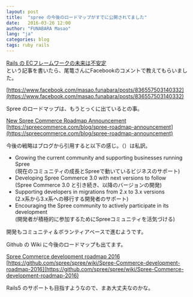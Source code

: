 ```yaml
---
layout: post
title:  "spree の今後のロードマップがすでに公開されてました"
date:   2016-03-26 12:00
author: "FUNABARA Masao"
lang: "ja"
categories: blog
tags: ruby rails
---
```


[Rails の ECフレームワークの未来は不安定](/blog/2016/03/23/spree_solidus.html)  
という記事を書いたら、尾篭さんにFacebookのコメントで教えてもらいました。

[https://www.facebook.com/masao.funabara/posts/836557503140332](https://www.facebook.com/masao.funabara/posts/836557503140332)

Spree のロードマップは、もうとっくに出ているとの事。

[New Spree Commerce Roadmap Announcement](https://spreecommerce.com/blog/spree-roadmap-announcement)  
[https://spreecommerce.com/blog/spree-roadmap-announcement](https://spreecommerce.com/blog/spree-roadmap-announcement)

今後の戦略はブログから引用すると以下の感じ。（）は私訳。

* Growing the current community and supporting businesses running Spree  
  (現在のコミュニティの成長とSpreeで動いているビジネスのサポート)
* Developing Spree Commerce 3.0 with next versions to follow  
  (Spree Commerce 3.0 と引き続き、以降のバージョンの開発)
* Supporting developers in migrations from 2.x to 3.x versions  
  (2.x系から3.x系への移行する開発者のサポート)
* Encouraging the Spree community to actively participate in its development  
  (開発者が積極的に参加するためにSpreeコミュニティを活気づける)
  
開発もコミュニティ＆ボランティアベースで進むようです。

Github の Wiki に今後のロードマップも出てます。

[Spree Commerce development roadmap 2016](https://github.com/spree/spree/wiki/Spree-Commerce-development-roadmap-2016)  
[https://github.com/spree/spree/wiki/Spree-Commerce-development-roadmap-2016](https://github.com/spree/spree/wiki/Spree-Commerce-development-roadmap-2016)

Rails5 のサポートも目指すようなので、まあ大丈夫なのかな。
